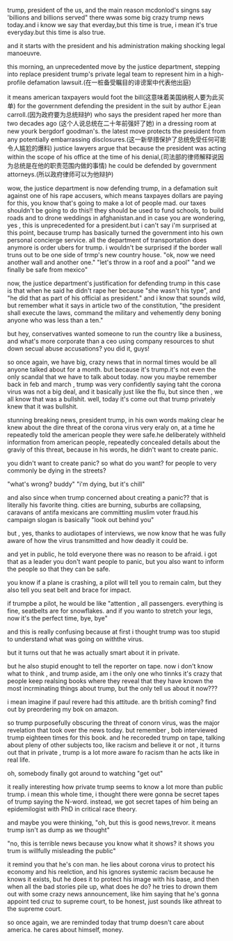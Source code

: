 trump, president of the us, and the main reason mcdonlod's singns say 'billions and billions served"
there wwas some big crazy trump news today.and i know we say that everday,but this time is true, i mean it's true everyday.but this time is also true.

and it starts with the president and his administration making shocking legal manoeuvre.

this morning, an unprecedented move by the justice department, stepping into replace president trump's private legal team to represent him in a high-profile defamation lawsuit.(在一桩备受瞩目的诽谤案中代表他出庭)

it means american taxpayers would foot the bill(这意味着美国纳税人要为此买单) for the government defending the president in the suit by author E.jean carroll.(因为政府要为总统辩护) who says the president raped her more than two decades ago (这个人说总统在二十年前强奸了她) in a dressing room at new yourk bergdorf goodman's. the latest move protects the president from any potentially embarrassing disclosures.(这一新举措保护了总统免受任何可能令人尴尬的爆料) justice lawyers argue that because the president was acting within the scope of his office at the time of his denial,(司法部的律师解释说因为总统是在他的职责范围内做的事情) he could be defended by government attorneys.(所以政府律师可以为他辩护)


wow, the justice department is now defending trump, in a defamation suit against one of his rape accusers, which means taxpayes dollars are paying for this, you know that's going to make a lot of people mad. our taxes shouldn't be going to do this!! they should be used to fund schools, to build roads and to drone weddings in afghanistan.and in case you are wondering, yes , this is unprecedented for a president.but i can't say i'm surprised at this point, because trump has basically turned the government into his own personal concierge service. all the department of transportation does anymore is order ubers for trump. i wouldn't be surprised if the border wall truns out to be one side of trmp's new country house. 
"ok, now we need another wall and another one."
"let's throw in a roof and a pool"
"and we finally be safe from mexico"

now, the justice department's justification for defending trump in this case is that when he said he didn't rape her because "she wasn't his type", and "he did that as part of his official as president." and i know that sounds wild, but remember what it says in article two of the constitution, 
"the president shall execute the laws, command the military and vehemently deny boning anyone who was less than a ten."

but hey, conservatives wanted someone to run the country like a business, and what's more corporate than a ceo using company resources to shut down secual abuse accusations? you did it, guys!

so once again, we have big, crazy news that in normal times would be all anyone talked about for a month. but because it's trump.it's not even the only scandal that we have to talk about today. now you maybe remember back in feb and march , trump was very confidently saying taht the corona virus was not a big deal, and it basically just like the flu, but since then , we all know that was a bullshit. well, today it's come out that trump privately knew that it was bullshit. 


stunning breaking news, president trump, in his own words making clear he knew about the dire threat of the corona virus very eraly on, at a time he repeatedly told the american people they were safe.he deliberately withheld information from american people, repeatedly concealed details about the graviy of this threat, because in his words, he didn't want to create panic.


you didn't want to create panic? so what do you want? for people to very commonly be dying in the streets? 

"what's wrong? buddy"
"i'm dying, but it's chill"


and also since when trump concerned about creating a panic?? that is literally his favorite thing. cities are burning, suburbs are collapsing, caravans of antifa mexicans are committing muslim voter fraud.his campaign slogan is basically "look out behind you"

but , yes, thanks to audiotapes of interviews, we now know that he was fully aware of how the virus transmitted and how deadly it could be.


and yet in public, he told everyone there was no reason to be afraid. i got that as a leader you don't want people to panic, but you also want to inform the people so that they can be safe.


you know if a plane is crashing, a pilot will tell you to remain calm, but  they also tell you seat belt and brace for impact.

if trumpbe a pilot, he would be like 
"attention , all passengers. everything is fine, seatbelts are for snowflakes. and if you wanto to stretch your legs, now it's the perfect time, bye, bye"


and this is really confusing because at first i thought trump was too stupid to understand what was going on withthe virus.


but it turns out that he was actually smart about it in private.


but he also stupid enought to tell the reporter on tape. now i don't know what to think , and trump aside, am i the only one who tinnks it's crazy that people keep realsing books where they reveal that they have known the most incrminating things about trump, but the only tell us about it now???


i mean imagine if paul revere had this attitude. are th british coming? find out by preordering my bok on amazon. 



so trump purposefully  obscuring the threat of conorn virus, was the major revelation that took over the news today. but remember , bob interviewed trump eighteen times for this book. and he recoreded trump on tape, talking about pleny of other subjects too,  like racism and believe it or not , it turns out that in private , trump is a lot more aware fo racism than he acts like in real life. 


oh, somebody finally got around to watching "get out"

it really interesting how private trump seems to know a lot more than public trump. i mean this whole time, i thought there were gonna be secret tapes of trump saying the N-word. instead, we got secret tapes of him being an epidemilogist with PhD in critical race theory. 


and maybe you were thinking, "oh, but this is good news,trevor. it means trump isn't as dump as we thought" 

"no, this is terrible news because you know what it shows? it shows you trum is willfully misleading the public"


it remind you that he's con man. he lies about corona virus to protect his economy and his reelction, and his ignores systemic racism because he knows it exists, but he does it to protect his image with his base, and then when all the bad stories pile up, what does he do? he tries to drown them out with some crazy news announcement, like him saying that he's gonna appoint ted cruz to supreme court, to be honest, just sounds like athreat to the supreme court.

so once again, we are reminded today that trump doesn't care about america. he cares about himself, money.



